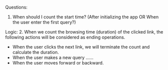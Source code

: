 

Questions:
1. When should I count the start time? (After initializing the app OR When the user enter the first query?)


Logic:
2. When we count the browsing time (duration) of the clicked link, the following actions will be considered as ending operations.
* When the user clicks the next link, we will terminate the count and calculate the duration.
* When the user makes a new query ......
* When the user moves forward or backward.